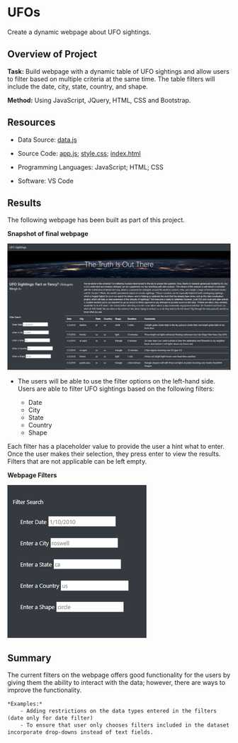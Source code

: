 # UFOs
Create a dynamic webpage about UFO sightings.

## Overview of Project
**Task:** Build webpage with a dynamic table of UFO sightings and allow users to filter based on multiple criteria at the same time. The table filters will include the date, city, state, country, and shape. 

**Method:** Using JavaScript, JQuery, HTML, CSS and Bootstrap.


## Resources
- Data Source: [data.js](static/js/data.js)
- Source Code: 
    [app.js](static/js/app.js); [style.css](static/css/style.css); [index.html](index.html)
  
- Programming Languages: JavaScript; HTML; CSS
- Software: VS Code

## Results

The following webpage has been built as part of this project.


**Snapshot of final webpage**

![static/images/UFO_Website](static/images/UFO_Website.PNG)


- The users will be able to use the filter options on the left-hand side. Users are able to filter UFO sightings based on the following filters:

    - Date
    - City
    - State
    - Country
    - Shape

Each filter has a placeholder value to provide the user a hint what to enter. Once the user makes their selection, they press enter to view the results.
Filters that are not applicable can be left empty.

**Webpage Filters**

![static/images/Search_bar](static/images/Search_bar.PNG)


## Summary
The current filters on the webpage offers good functionality for the users by giving them the ability to interact with the data; however, there are ways to improve the functionality. 

    *Examples:*
        - Adding restrictions on the data types entered in the filters (date only for date filter)
        - To ensure that user only chooses filters included in the dataset incorporate drop-downs instead of text fields. 
